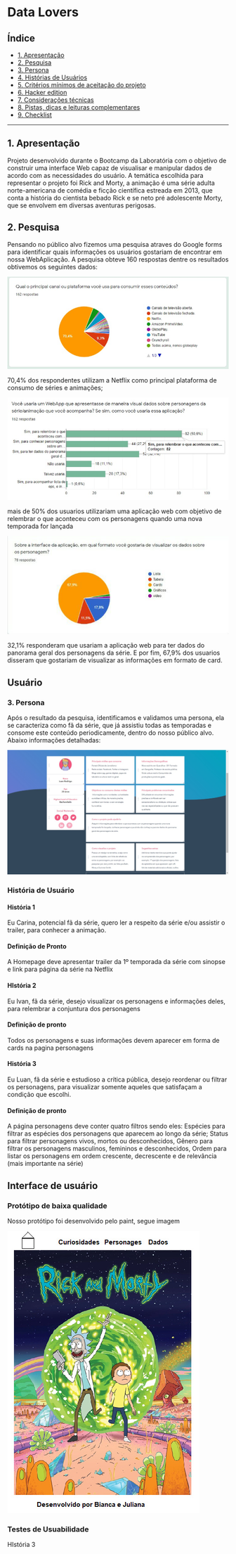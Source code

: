# Data Lovers

## Índice

* [1. Apresentação](#1-apresentacao)
* [2. Pesquisa](#2-rick-and-morty)
* [3. Persona](#3-persona)
* [4. Histórias de Usuários](#4-historia-de-usuario)
* [5. Critérios mínimos de aceitação do
  projeto](#5-critérios-mínimos-de-aceitação-do-projeto)
* [6. Hacker edition](#6-hacker-edition)
* [7. Considerações técnicas](#7-considerações-técnicas)
* [8. Pistas, dicas e leituras
  complementares](#8-pistas-dicas-e-leituras-complementares)
* [9. Checklist](#9-checklist)

***

## 1. Apresentação

  Projeto desenvolvido durante o Bootcamp da Laboratória com o objetivo de construir uma interface Web capaz de visualisar e manipular dados de acordo com as necessidades do usuário.
  A temática escolhida para representar o projeto foi Rick and Morty, a animação é uma série adulta norte-americana de comédia e ficção científica estreada em 2013, que conta a história do cientista bebado Rick e se neto pré adolescente Morty, que se envolvem em diversas aventuras perigosas.

## 2. Pesquisa

Pensando no público alvo fizemos uma pesquisa atraves do Google forms para identificar quais informações os usuários gostariam de encontrar em nossa WebAplicação. A pesquisa obteve 160 respostas dentre os resultados obtivemos os seguintes dados:

![](/src/img/plataforma.jpeg)

70,4% dos respondentes utilizam a Netflix como principal plataforma de consumo de séries e animações; 

![](/src/img/webApp.jpeg)

mais de 50% dos usuarios utilizariam uma aplicação web com objetivo de relembrar o que aconteceu com os personagens quando uma nova temporada for lançada 

![](/src/img/cards.jpeg)

 32,1% responderam que usariam a aplicação web para ter dados do panorama geral dos personagens da série. E por fim, 67,9% dos usuarios disseram que gostariam de visualizar as informações em formato de card.

## Usuário

### 3. Persona

Após o resultado da pesquisa, identificamos e validamos uma persona, ela se caracteriza como fã da série, que já assistiu todas as temporadas e consome este conteúdo periodicamente, dentro do nosso público alvo. Abaixo informações detalhadas:

![](/src/img/persona.jpeg)

### História de Usuário

#### História 1
Eu Carina, potencial fã da série, quero ler a respeito da série e/ou assistir o trailer, para conhecer a animação.

#### Definição de Pronto

A Homepage deve apresentar trailer da 1º temporada da série com sinopse e link para página da série na Netflix


#### HIstória 2
Eu Ivan, fã da série, desejo visualizar os personagens e informações deles, para relembrar a conjuntura dos personagens

#### Definição de pronto 

Todos os personagens e suas informações devem aparecer em forma de cards na pagina personagens

#### História 3
Eu Luan, fã da série e estudioso a crítica pública, desejo reordenar ou filtrar os personagens, para visualizar somente aqueles que satisfaçam a condição que escolhi.

#### Definição de pronto

A página personagens deve conter quatro filtros sendo eles: 
Espécies para filtrar as espécies dos personagens que aparecem ao longo da série;
Status para filtrar personagens vivos, mortos ou desconhecidos,
Gênero para filtrar os personagens masculinos, femininos e desconhecidos,
Ordem para listar os personagens em ordem crescente, decrescente e de relevância (mais importante na série)


## Interface de usuário

### Protótipo de baixa qualidade

Nosso protótipo foi desenvolvido pelo paint, segue imagem

![](/src/img/prototipo.jpeg)






### Testes de Usuabilidade













HIstória 3



